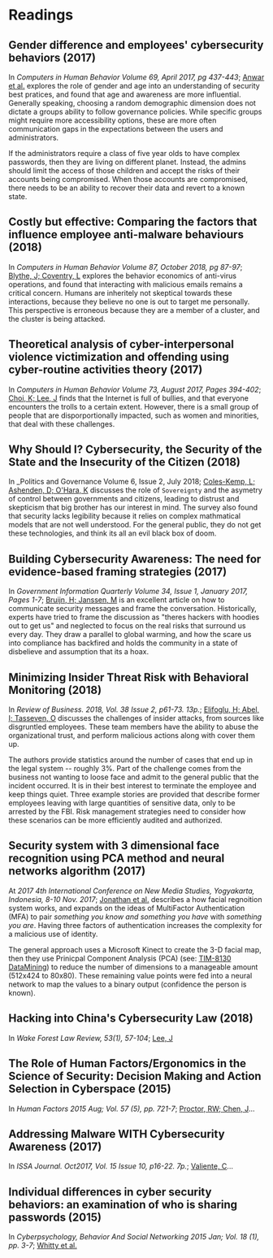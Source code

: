 # Readings

## Gender difference and employees' cybersecurity behaviors (2017)

In _Computers in Human Behavior Volume 69, April 2017, pg 437-443_; [Anwar et al.](GenderBehaviors.pdf) explores the role of gender and age into an understanding of security best pratices, and found that age and awareness are more influential.  Generally speaking, choosing a random demographic dimension does not dictate a groups ability to follow governance policies.  While specific groups might require more accessibility options, these are more often communication gaps in the expectations between the users and administrators.

If the administrators require a class of five year olds to have complex passwords, then they are living on different planet.  Instead, the admins should limit the access of those children and accept the risks of their accounts being compromised.  When those accounts are compromised, there needs to be an ability to recover their data and revert to a known state.

## Costly but effective: Comparing the factors that influence employee anti-malware behaviours (2018)

In _Computers in Human Behavior Volume 87, October 2018, pg 87-97_; [Blythe, J; Coventry, L](AntiMalwareChoices.pdf) explores the behavior economics of anti-virus operations, and found that interacting with malicious emails remains a critical concern.  Humans are inheritely not skeptical towards these interactions, because they believe no one is out to target me personally.  This perspective is erroneous because they are a member of a cluster, and the cluster is being attacked.

## Theoretical analysis of cyber-interpersonal violence victimization and offending using cyber-routine activities theory (2017)

In _Computers in Human Behavior Volume 73, August 2017, Pages 394-402_; [Choi, K; Lee, J](ViolenceVictimization.pdf) finds that the Internet is full of bullies, and that everyone encounters the trolls to a certain extent.  However, there is a small group of people that are disporportionally impacted, such as women and minorities, that deal with these challenges.

## Why Should I? Cybersecurity, the Security of the State and the Insecurity of the Citizen (2018)

In _Politics and Governance Volume 6, Issue 2, July 2018; [Coles-Kemp, L; Ashenden, D; O'Hara, K](Why_Should_I.pdf) discusses the role of `Sovereignty` and the asymetry of control between governments and citizens, leading to distrust and skepticism that big brother has our interest in mind.  The survey also found that security lacks legibility because it relies on complex mathmatical models that are not well understood.  For the general public, they do not get these technologies, and think its all an evil black box of doom.

## Building Cybersecurity Awareness: The need for evidence-based framing strategies (2017)

In _Government Information Quarterly Volume 34, Issue 1, January 2017, Pages 1-7_; [Bruijn, H; Janssen, M](BuildingAwareness.pdf) is an excellent article on how to communicate security messages and frame the conversation.  Historically, experts have tried to frame the discussion as "theres hackers with hoodies out to get us" and neglected to focus on the real risks that surround us every day.  They draw a parallel to global warming, and how the scare us into compliance has backfired and holds the community in a state of disbelieve and assumption that its a hoax.

## Minimizing Insider Threat Risk with Behavioral Monitoring (2018)

In _Review of Business. 2018, Vol. 38 Issue 2, p61-73. 13p._; [Elifoglu, H; Abel, I; Tasseven, O](MinimizingInsiderThreat.pdf) discusses the challenges of insider attacks, from sources like disgruntled employees.  These team members have the ability to abuse the organizational trust, and perform malicious actions along with cover them up.

The authors provide statistics around the number of cases that end up in the legal system -- roughly 3%.  Part of the challenge comes from the business not wanting to loose face and admit to the general public that the incident occurred.  It is in their best interest to terminate the employee and keep things quiet.  Three example stories are provided that describe former employees leaving with large quantities of sensitive data, only to be arrested by the FBI.  Risk management strategies need to consider how these scenarios can be more efficiently audited and authorized.

## Security system with 3 dimensional face recognition using PCA method and neural networks algorithm (2017)

At _2017 4th International Conference on New Media Studies, Yogyakarta, Indonesia, 8-10 Nov. 2017_; [Jonathan et al.](FacialRecognition.pdf) describes a how facial regnoition system works, and expands on the ideas of MultiFactor Authentication (MFA) to pair _something you know and something you have_ with _something you are_.  Having three factors of authentication increases the complexity for a malicious use of identity.

The general approach uses a Microsoft Kinect to create the 3-D facial map, then they use Prinicpal Component Analysis (PCA) (see: [TIM-8130 DataMining](https://github.com/dr-natetorious/TIM-8130-Data_Mining)) to reduce the number of dimensions to a manageable amount (512x424 to 80x80).  These remaining value points were fed into a neural network to map the values to a binary output (confidence the person is known).

## Hacking into China's Cybersecurity Law (2018)

In _Wake Forest Law Review, 53(1), 57-104_; [Lee, J](ChinaSecurityLaws.pdf)

## The Role of Human Factors/Ergonomics in the Science of Security: Decision Making and Action Selection in Cyberspace (2015)

In _Human Factors 2015 Aug; Vol. 57 (5), pp. 721-7_; [Proctor, RW; Chen, J](ScienceSecurityDecisionMaking.pdf)...

## Addressing Malware WITH Cybersecurity Awareness (2017)

In _ISSA Journal. Oct2017, Vol. 15 Issue 10, p16-22. 7p._; [Valiente, C](AddressingMalwareAwareness.pdf)...

## Individual differences in cyber security behaviors: an examination of who is sharing passwords (2015)

In _Cyberpsychology, Behavior And Social Networking 2015 Jan; Vol. 18 (1), pp. 3-7_; [Whitty et al.](SharingPasswords.pdf)

## 